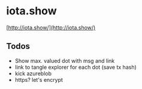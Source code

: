 ﻿# iota.show

 [http://iota.show/](http://iota.show/)

 ## Todos
 - Show max. valued dot with msg and link
 - link to tangle explorer for each dot (save tx hash)
 - kick azureblob
 - https? let's encrypt
 
